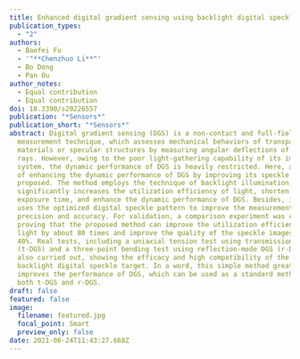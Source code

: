 ```yaml
---
title: Enhanced digital gradient sensing using backlight digital speckle target
publication_types:
  - "2"
authors:
  - Baofei Fu
  - '"**Chenzhuo Li**"'
  - Bo Dong
  - Pan Ou
author_notes:
  - Equal contribution
  - Equal contribution
doi: 10.3390/s20226557
publication: "*Sensors*"
publication_short: "*Sensors*"
abstract: Digital gradient sensing (DGS) is a non-contact and full-field optical
  measurement technique, which assesses mechanical behaviors of transparent
  materials or specular structures by measuring angular deflections of light
  rays. However, owing to the poor light-gathering capability of its imaging
  system, the dynamic performance of DGS is heavily restricted. Here, a method
  of enhancing the dynamic performance of DGS by improving its speckle target is
  proposed. The method employs the technique of backlight illumination, which
  significantly increases the utilization efficiency of light, shorten the
  exposure time, and enhance the dynamic performance of DGS. Besides, it also
  uses the optimized digital speckle pattern to improve the measurement
  precision and accuracy. For validation, a comparison experiment was conducted,
  proving that the proposed method can improve the utilization efficiency of
  light by about 80 times and improve the quality of the speckle images by about
  40%. Real tests, including a uniaxial tension test using transmission-mode DGS
  (t-DGS) and a three-point bending test using reflection-mode DGS (r-DGS), were
  also carried out, showing the efficacy and high compatibility of the proposed
  backlight digital speckle target. In a word, this simple method greatly
  improves the performance of DGS, which can be used as a standard method in
  both t-DGS and r-DGS.
draft: false
featured: false
image:
  filename: featured.jpg
  focal_point: Smart
  preview_only: false
date: 2021-06-24T11:43:27.668Z
---
```

